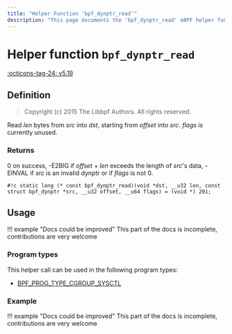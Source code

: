 ```yaml
---
title: "Helper Function 'bpf_dynptr_read'"
description: "This page documents the 'bpf_dynptr_read' eBPF helper function, including its defintion, usage, program types that can use it, and examples."
---
```

# Helper function `bpf_dynptr_read`

<!-- [FEATURE_TAG](bpf_dynptr_read) -->
[:octicons-tag-24: v5.19](https://github.com/torvalds/linux/commit/13bbbfbea7598ea9f8d9c3d73bf053bb57f9c4b2)
<!-- [/FEATURE_TAG] -->

## Definition

> Copyright (c) 2015 The Libbpf Authors. All rights reserved.


<!-- [HELPER_FUNC_DEF] -->
Read _len_ bytes from _src_ into _dst_, starting from _offset_ into _src_. _flags_ is currently unused.

### Returns

0 on success, -E2BIG if _offset_ + _len_ exceeds the length of _src_'s data, -EINVAL if _src_ is an invalid dynptr or if _flags_ is not 0.

`#!c static long (* const bpf_dynptr_read)(void *dst, __u32 len, const struct bpf_dynptr *src, __u32 offset, __u64 flags) = (void *) 201;`
<!-- [/HELPER_FUNC_DEF] -->

## Usage

!!! example "Docs could be improved"
    This part of the docs is incomplete, contributions are very welcome

### Program types

This helper call can be used in the following program types:

<!-- DO NOT EDIT MANUALLY -->
<!-- [HELPER_FUNC_PROG_REF] -->
 * [BPF_PROG_TYPE_CGROUP_SYSCTL](../program-type/BPF_PROG_TYPE_CGROUP_SYSCTL.md)
<!-- [/HELPER_FUNC_PROG_REF] -->

### Example

!!! example "Docs could be improved"
    This part of the docs is incomplete, contributions are very welcome
